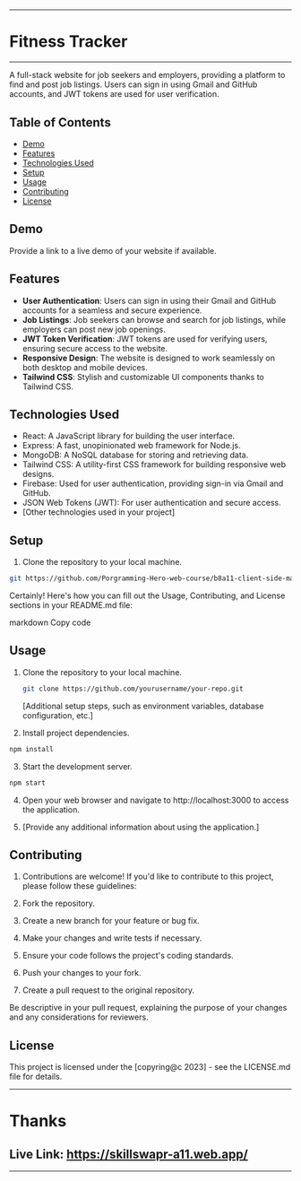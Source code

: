 #

---

# Fitness Tracker

---

A full-stack website for job seekers and employers, providing a platform to find and post job listings. Users can sign in using Gmail and GitHub accounts, and JWT tokens are used for user verification.

## Table of Contents

- [Demo](#demo)
- [Features](#features)
- [Technologies Used](#technologies-used)
- [Setup](#setup)
- [Usage](#usage)
- [Contributing](#contributing)
- [License](#license)

## Demo

Provide a link to a live demo of your website if available.

## Features

- **User Authentication**: Users can sign in using their Gmail and GitHub accounts for a seamless and secure experience.
- **Job Listings**: Job seekers can browse and search for job listings, while employers can post new job openings.
- **JWT Token Verification**: JWT tokens are used for verifying users, ensuring secure access to the website.
- **Responsive Design**: The website is designed to work seamlessly on both desktop and mobile devices.
- **Tailwind CSS**: Stylish and customizable UI components thanks to Tailwind CSS.

## Technologies Used

- React: A JavaScript library for building the user interface.
- Express: A fast, unopinionated web framework for Node.js.
- MongoDB: A NoSQL database for storing and retrieving data.
- Tailwind CSS: A utility-first CSS framework for building responsive web designs.
- Firebase: Used for user authentication, providing sign-in via Gmail and GitHub.
- JSON Web Tokens (JWT): For user authentication and secure access.
- [Other technologies used in your project]

## Setup

1. Clone the repository to your local machine.

```bash
git https://github.com/Porgramming-Hero-web-course/b8a11-client-side-mahfuj80
```

Certainly! Here's how you can fill out the Usage, Contributing, and License sections in your README.md file:

markdown
Copy code

## Usage

1. Clone the repository to your local machine.

   ```bash
   git clone https://github.com/yourusername/your-repo.git

   ```

   [Additional setup steps, such as environment variables, database configuration, etc.]

2. Install project dependencies.

```bash
npm install
```

3. Start the development server.

```bash
npm start
```

4. Open your web browser and navigate to http://localhost:3000 to access the application.

5. [Provide any additional information about using the application.]

## Contributing

1. Contributions are welcome! If you'd like to contribute to this project, please follow these guidelines:

2. Fork the repository.

3. Create a new branch for your feature or bug fix.

4. Make your changes and write tests if necessary.

5. Ensure your code follows the project's coding standards.

6. Push your changes to your fork.

7. Create a pull request to the original repository.

Be descriptive in your pull request, explaining the purpose of your changes and any considerations for reviewers.

## License

This project is licensed under the [copyring@c 2023] - see the LICENSE.md file for details.

---

# Thanks

## Live Link: https://skillswapr-a11.web.app/

---

